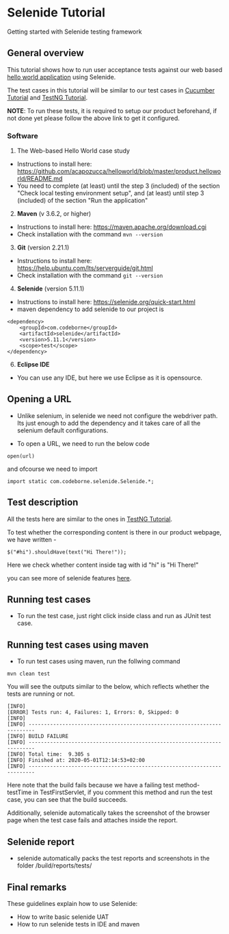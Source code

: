 # Selenide Tutorial

Getting started with Selenide testing framework

## General overview

This tutorial shows how to run user acceptance tests against our web based [hello world application](https://github.com/acapozucca/helloworld) using Selenide. 

The test cases in this tutorial will be similar to our test cases in [Cucumber Tutorial](https://github.com/venkateshwarant/Cucumber_Tutorial) and [TestNG Tutorial](https://github.com/acapozucca/TestNG).

**NOTE**:
To run these tests, it is required to setup our product beforehand, if not done yet please follow the above link to get it configured.
### Software

1. The Web-based Hello World case study
* Instructions to install here: https://github.com/acapozucca/helloworld/blob/master/product.helloworld/README.md
* You need to complete (at least) until the step 3 (included) of the section 
"Check local testing environment setup", and
(at least) until step 3 (included) of the section
"Run the application"

2. **Maven** (v 3.6.2, or higher)
* Instructions to install here: https://maven.apache.org/download.cgi
* Check installation with the command `mvn --version`

3. **Git** (version 2.21.1)
* Instructions to install here: https://help.ubuntu.com/lts/serverguide/git.html
* Check installation with the command `git --version`

4. **Selenide** (version 5.11.1)
* Instructions to install here: https://selenide.org/quick-start.html
* maven dependency to add selenide to our project is
```
<dependency>
    <groupId>com.codeborne</groupId>
    <artifactId>selenide</artifactId>
    <version>5.11.1</version>
    <scope>test</scope>
</dependency>
```
6. **Eclipse IDE**
* You can use any IDE, but here we use Eclipse as it is opensource.

## Opening a URL
* Unlike selenium, in selenide we need not configure the webdriver path. Its just enough to add the dependency and it takes care of all the selenium default configurations.

* To open a URL, we need to run the below code
```
open(url)
```

and ofcourse we need to import 
```
import static com.codeborne.selenide.Selenide.*;
```

## Test description
All the tests here are similar to the ones in [TestNG Tutorial](https://github.com/acapozucca/TestNG).

To test whether the corresponding content is there in our product webpage, we have written -
```
$("#hi").shouldHave(text("Hi There!"));
```
Here we check whether content inside tag with id "hi" is "Hi There!"

you can see more of selenide features [here](https://selenide.org/documentation.html).

## Running test cases
* To run the test case, just right click inside class and run as JUnit test case.

## Running test cases using maven
* To run test cases using maven, run the follwing command
```
mvn clean test
```

You will see the outputs similar to the below, which reflects whether the tests are running or not.
```
[INFO] 
[ERROR] Tests run: 4, Failures: 1, Errors: 0, Skipped: 0
[INFO] 
[INFO] ------------------------------------------------------------------------
[INFO] BUILD FAILURE
[INFO] ------------------------------------------------------------------------
[INFO] Total time:  9.305 s
[INFO] Finished at: 2020-05-01T12:14:53+02:00
[INFO] ------------------------------------------------------------------------
```

Here note that the build fails because we have a failing test method- testTime in TestFirstServlet, if you comment this method and run the test case, you can see that the build succeeds.

Additionally, selenide automatically takes the screenshot of the browser page when the test case fails and attaches inside the report.

## Selenide report
* selenide automatically packs the test reports and screenshots in the folder /build/reports/tests/

## Final remarks
These guidelines explain how to use Selenide:

* How to write basic selenide UAT
* How to run selenide tests in IDE and maven

